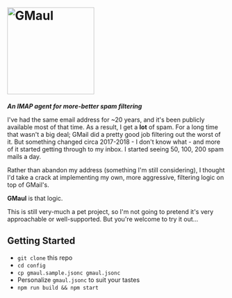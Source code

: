 # <image alt="GMaul" width="200" src="https://user-images.githubusercontent.com/164050/209837927-35473a43-cc60-487c-abaa-d28f2543e404.png" />

***An IMAP agent for more-better spam filtering***

I've had the same email address for ~20 years, and it's been publicly available most of that time.  As a result, I get a **lot** of spam.  For a long time that wasn't a big deal; GMail did a pretty good job filtering out the worst of it.  But something changed circa 2017-2018 - I don't know what - and more of it started getting through to my inbox.  I started seeing 50, 100, 200 spam mails a day.

Rather than abandon my address (something I'm still considering), I thought I'd take a crack at implementing my own, more aggressive, filtering logic on top of GMail's.

**GMaul** is that logic.

This is still very-much a pet project, so I'm not going to pretend it's very approachable or well-supported. But you're welcome to try it out...

## Getting Started

* `git clone` this repo
* `cd config`
* `cp gmaul.sample.jsonc gmaul.jsonc`
* Personalize `gmaul.jsonc` to suit your tastes
* `npm run build && npm start`